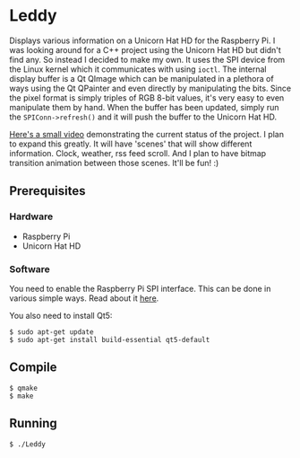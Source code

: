 # Leddy
Displays various information on a Unicorn Hat HD for the Raspberry Pi. I was looking around for a C++ project using the Unicorn Hat HD but didn't find any. So instead I decided to make my own. It uses the SPI device from the Linux kernel which it communicates with using `ioctl`. The internal display buffer is a Qt QImage which can be manipulated in a plethora of ways using the Qt QPainter and even directly by manipulating the bits. Since the pixel format is simply triples of RGB 8-bit values, it's very easy to even manipulate them by hand. When the buffer has been updated, simply run the `SPIConn->refresh()` and it will push the buffer to the Unicorn Hat HD.

[Here's a small video](https://youtu.be/2UuTr3zGO34) demonstrating the current status of the project. I plan to expand this greatly. It will have 'scenes' that will show different information. Clock, weather, rss feed scroll. And I plan to have bitmap transition animation between those scenes. It'll be fun! :)

## Prerequisites

### Hardware
* Raspberry Pi
* Unicorn Hat HD

### Software
You need to enable the Raspberry Pi SPI interface. This can be done in various simple ways. Read about it [here](https://www.raspberrypi.org/documentation/hardware/raspberrypi/spi/README.md).

You also need to install Qt5:
```
$ sudo apt-get update
$ sudo apt-get install build-essential qt5-default
```

## Compile
```
$ qmake
$ make
```

## Running
```
$ ./Leddy
```
